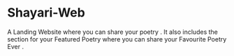 # Shayari-Web
A Landing Website where you can share your poetry . It also includes the section for your Featured Poetry where you can share your Favourite Poetry Ever . 
